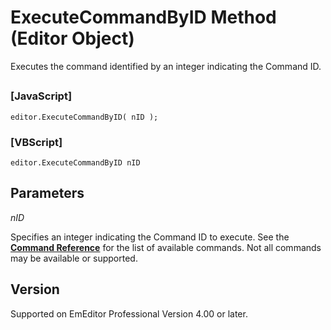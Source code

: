 # ExecuteCommandByID Method (Editor Object)

Executes the command identified by an integer indicating the Command ID.

## 

### \[JavaScript\]

```
editor.ExecuteCommandByID( nID );
```

### \[VBScript\]

```
editor.ExecuteCommandByID nID
```

## Parameters

_nID_

Specifies an integer indicating the Command ID to execute. See the
**[Command Reference](../../cmd/index)** for the list of available
commands. Not all commands may be available or supported.

## Version

Supported on EmEditor Professional Version 4.00 or later.
